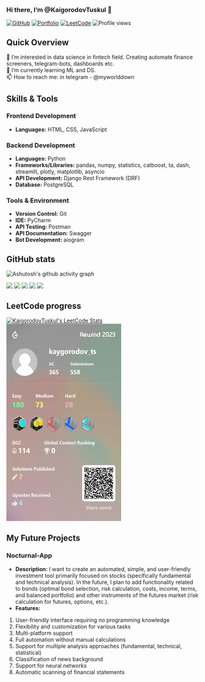 ### Hi there, I’m @KaigorodovTuskul 👋 <br>

[![GitHub](https://img.shields.io/badge/GitHub-Follow-black?style=flat-square&logo=github)](https://github.com/KaigorodovTuskul/)
[![Portfolio](https://img.shields.io/badge/Portfolio-Visit-brightgreen?style=flat-square)](https://github.com/KaigorodovTuskul)
[![LeetCode](https://img.shields.io/badge/LeetCode-Profile-orange?style=flat-square&logo=leetcode)](https://leetcode.com/kaygorodov_ts/)
![Profile views](https://komarev.com/ghpvc/?username=KaigorodovTuskul&color=lightgrey)

## Quick Overview
👀 I’m interested in data science in fintech field. Creating automate finance screeners, telegram-bots, dashboards etc. <br>
🌱 I’m currently learning ML and DS. <br>
📫 How to reach me: in telegram - @myworlddown <br>

## Skills & Tools

### Frontend Development
- **Languages:** HTML, CSS, JavaScript

### Backend Development
- **Languages:** Python
- **Frameworks/Libraries:** pandas, numpy, statistics, catboost, ta, dash, streamlit, plotly, matplotlib, asyncio
- **API Development:** Django Rest Framework (DRF)
- **Database:** PostgreSQL

### Tools & Environment
- **Version Control:** Git
- **IDE:** PyCharm
- **API Testing:** Postman
- **API Documentation:** Swagger
- **Bot Development:** aiogram

## GitHub stats
![Ashutosh's github activity graph](https://github-readme-activity-graph.vercel.app/graph?username=KaigorodovTuskul&theme=merko)

![](https://github-profile-summary-cards.vercel.app/api/cards/profile-details?username=KaigorodovTuskul&theme=2077)
![](https://github-profile-summary-cards.vercel.app/api/cards/most-commit-language?username=KaigorodovTuskul&theme=2077)
![](https://github-profile-summary-cards.vercel.app/api/cards/repos-per-language?username=KaigorodovTuskul&theme=2077)
![](https://github-profile-summary-cards.vercel.app/api/cards/stats?username=KaigorodovTuskul&theme=2077)
![](https://github-profile-summary-cards.vercel.app/api/cards/productive-time?username=KaigorodovTuskul&theme=2077)

## LeetCode progress
[![KaigorodovTuskul's LeetCode Stats](https://leetcode-stats.vercel.app/api?username=kaygorodov_ts&theme=Dark)](https://leetcode.com/kaygorodov_ts/)
[<img src="./banner.png" width="300px" height="515px">](https://leetcode.com/kaygorodov_ts) <br>

## My Future Projects

### Nocturnal-App
- **Description:** I want to create an automated, simple, and user-friendly investment tool primarily focused on stocks (specifically fundamental and technical analysis). In the future, I plan to add functionality related to bonds (optimal bond selection, risk calculation, costs, income, terms, and balanced portfolio) and other instruments of the futures market (risk calculation for futures, options, etc.). 
- **Features:**
1) User-friendly interface requiring no programming knowledge
2) Flexibility and customization for various tasks
3) Multi-platform support
4) Full automation without manual calculations
5) Support for multiple analysis approaches (fundamental, technical, statistical)
6) Classification of news background
7) Support for neural networks
8) Automatic scanning of financial statements




